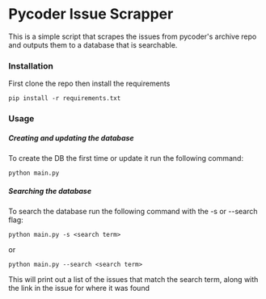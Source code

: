 # Pycoder Issue Scrapper
This is a simple script that scrapes the issues from pycoder's archive repo and outputs them to a database that is searchable.

### Installation
First clone the repo then install the requirements

    pip install -r requirements.txt

### Usage
##### Creating and updating the database
To create the DB the first time or update it run the following command:

    python main.py


##### Searching the database
To search the database run the following command with the -s or --search flag:

    python main.py -s <search term>

or

    python main.py --search <search term>

This will print out a list of the issues that match the search term, along with the link in the issue for where it was found
